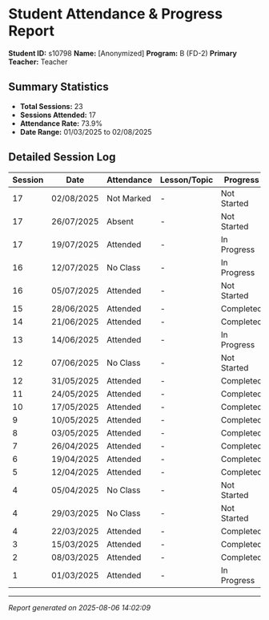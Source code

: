 # Student Attendance & Progress Report

**Student ID:** s10798
**Name:** [Anonymized]
**Program:** B (FD-2)
**Primary Teacher:** Teacher

## Summary Statistics
- **Total Sessions:** 23
- **Sessions Attended:** 17
- **Attendance Rate:** 73.9%
- **Date Range:** 01/03/2025 to 02/08/2025

## Detailed Session Log

| Session | Date | Attendance | Lesson/Topic | Progress |
|---------|------|------------|--------------|----------|
| 17 | 02/08/2025 | Not Marked | - | Not Started |
| 17 | 26/07/2025 | Absent | - | Not Started |
| 17 | 19/07/2025 | Attended | - | In Progress |
| 16 | 12/07/2025 | No Class | - | In Progress |
| 16 | 05/07/2025 | Attended | - | Not Started |
| 15 | 28/06/2025 | Attended | - | Completed |
| 14 | 21/06/2025 | Attended | - | Completed |
| 13 | 14/06/2025 | Attended | - | In Progress |
| 12 | 07/06/2025 | No Class | - | Not Started |
| 12 | 31/05/2025 | Attended | - | Completed |
| 11 | 24/05/2025 | Attended | - | Completed |
| 10 | 17/05/2025 | Attended | - | Completed |
| 9 | 10/05/2025 | Attended | - | Completed |
| 8 | 03/05/2025 | Attended | - | Completed |
| 7 | 26/04/2025 | Attended | - | Completed |
| 6 | 19/04/2025 | Attended | - | Completed |
| 5 | 12/04/2025 | Attended | - | Completed |
| 4 | 05/04/2025 | No Class | - | Not Started |
| 4 | 29/03/2025 | No Class | - | Not Started |
| 4 | 22/03/2025 | Attended | - | Completed |
| 3 | 15/03/2025 | Attended | - | Completed |
| 2 | 08/03/2025 | Attended | - | Completed |
| 1 | 01/03/2025 | Attended | - | In Progress |

---
*Report generated on 2025-08-06 14:02:09*